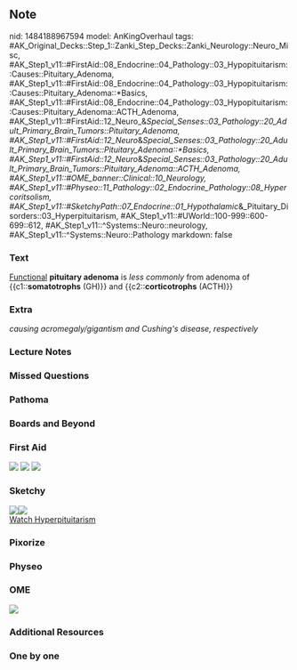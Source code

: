 ## Note
nid: 1484188967594
model: AnKingOverhaul
tags: #AK_Original_Decks::Step_1::Zanki_Step_Decks::Zanki_Neurology::Neuro_Misc, #AK_Step1_v11::#FirstAid::08_Endocrine::04_Pathology::03_Hypopituitarism::Causes::Pituitary_Adenoma, #AK_Step1_v11::#FirstAid::08_Endocrine::04_Pathology::03_Hypopituitarism::Causes::Pituitary_Adenoma::*Basics, #AK_Step1_v11::#FirstAid::08_Endocrine::04_Pathology::03_Hypopituitarism::Causes::Pituitary_Adenoma::ACTH_Adenoma, #AK_Step1_v11::#FirstAid::12_Neuro_&_Special_Senses::03_Pathology::20_Adult_Primary_Brain_Tumors::Pituitary_Adenoma, #AK_Step1_v11::#FirstAid::12_Neuro_&_Special_Senses::03_Pathology::20_Adult_Primary_Brain_Tumors::Pituitary_Adenoma::*Basics, #AK_Step1_v11::#FirstAid::12_Neuro_&_Special_Senses::03_Pathology::20_Adult_Primary_Brain_Tumors::Pituitary_Adenoma::ACTH_Adenoma, #AK_Step1_v11::#OME_banner::Clinical::10_Neurology, #AK_Step1_v11::#Physeo::11_Pathology::02_Endocrine_Pathology::08_Hypercoritsolism, #AK_Step1_v11::#SketchyPath::07_Endocrine::01_Hypothalamic_&_Pituitary_Disorders::03_Hyperpituitarism, #AK_Step1_v11::#UWorld::100-999::600-699::612, #AK_Step1_v11::^Systems::Neuro::neurology, #AK_Step1_v11::^Systems::Neuro::Pathology
markdown: false

### Text
<div>
  <u>Functional</u> <b>pituitary adenoma</b> is <i>less</i>
  <i>commonly</i> from adenoma of {{c1::<b>somatotrophs</b> (GH)}}
  and {{c2::<b>corticotrophs</b> (ACTH)}}
</div>

### Extra
<i>causing acromegaly/gigantism and Cushing's disease,
respectively</i>

### Lecture Notes


### Missed Questions


### Pathoma


### Boards and Beyond


### First Aid
<img src="tmpaFQ72v.png"> <img src="tmplflI5l.png"> <img src=
"tmp62HqRa.png">

### Sketchy
<div><img src="Zoverall%20picture%20(111).JPG"><img src=
"Screen%20Shot%202019-09-17%20at%208.53.21%20AM.png"></div><a href=
"https://dashboard.sketchy.com/study/medical/courses/medical-pathophysiology/units/medical-pathophysiology-endocrine/videos/medical-pathophysiology-endocrine-hypothalamic-and-pituitary-disorders-hyperpituitarism?utm_source=anki&utm_medium=partnership&utm_campaign=february_update&utm_content=medical">Watch
Hyperpituitarism</a>

### Pixorize


### Physeo


### OME
<div class="ome-widget">
  <a href=
  "https://onlinemeded.org/spa/neurology?ref=anki"><img src="_OME_AnkiFlashcards_Topic_5.png"></a>
</div>

### Additional Resources


### One by one

